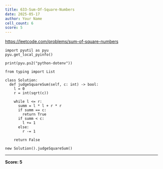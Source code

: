 ```yaml
---
title: 633-Sum-Of-Square-Numbers
date: 2025-05-17
author: Your Name
cell_count: 6
score: 5
---
```


https://leetcode.com/problems/sum-of-square-numbers


```
import pyutil as pyu
pyu.get_local_pyinfo()
```


```
print(pyu.ps2("python-dotenv"))
```


```
from typing import List
```


```
class Solution:
  def judgeSquareSum(self, c: int) -> bool:
    l = 0
    r = int(sqrt(c))

    while l <= r:
      summ = l * l + r * r
      if summ == c:
        return True
      if summ < c:
        l += 1
      else:
        r -= 1

    return False
```


```
new Solution().judgeSquareSum()
```


---
**Score: 5**